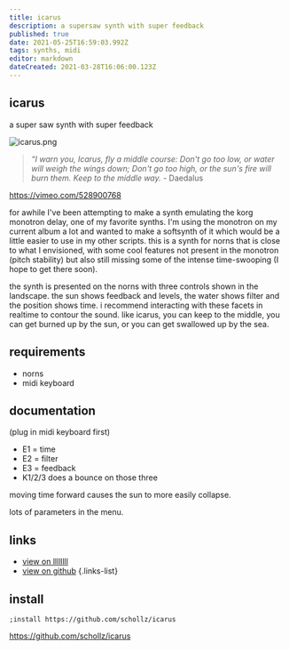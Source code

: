 ```yaml
---
title: icarus
description: a supersaw synth with super feedback
published: true
date: 2021-05-25T16:59:03.992Z
tags: synths, midi
editor: markdown
dateCreated: 2021-03-28T16:06:00.123Z
---
```


## icarus

a super saw synth with super feedback

![icarus.png](/community/infinitedigits/icarus.png)


> *“I warn you, Icarus, fly a middle course: Don't go too low, or water will weigh the wings down; Don't go too high, or the sun's fire will burn them. Keep to the middle way.* -  Daedalus


https://vimeo.com/528900768


for awhile I've been attempting to make a synth emulating the korg monotron delay, one of my favorite synths. I'm using the monotron on my current album a lot and wanted to make a softsynth of it which would be a little easier to use in my other scripts. this is a synth for norns that is close to what I envisioned, with some cool features not present in the monotron (pitch stability) but also still missing some of the intense time-swooping (I hope to get there soon). 

the synth is presented on the norns with three controls shown in the landscape. the sun shows feedback and levels, the water shows filter and the position shows time. i recommend interacting with these facets in realtime to contour the sound. like icarus, you can keep to the middle, you can get burned up by the sun, or you can get swallowed up by the sea.

## requirements

- norns
- midi keyboard

## documentation

(plug in midi keyboard first)

- E1 = time
- E2 = filter
- E3 = feedback
- K1/2/3 does a bounce on those three

moving time forward causes the sun to more easily collapse.

lots of parameters in the menu.

## links

- [view on llllllll](https://llllllll.co/t/icarus/43271)
- [view on github](https://github.com/schollz/icarus)
{.links-list}


## install

`;install https://github.com/schollz/icarus`

https://github.com/schollz/icarus